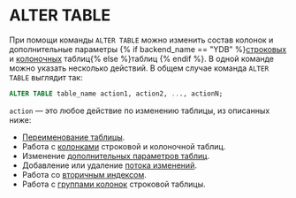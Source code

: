 # ALTER TABLE

При помощи команды ```ALTER TABLE``` можно изменить состав колонок и дополнительные параметры {% if backend_name == "YDB" %}[строковых](../../../../concepts/datamodel/table.md#row-tables) и [колоночных](../../../../concepts/datamodel/table.md#colums-tables) таблиц{% else %}таблиц {% endif %}. В одной команде можно указать несколько действий. В общем случае команда ```ALTER TABLE``` выглядит так:

```sql
ALTER TABLE table_name action1, action2, ..., actionN;
```

```action``` — это любое действие по изменению таблицы, из описанных ниже:
* [Переименование таблицы](rename.md).
* Работа с [колонками](columns.md) строковой и колоночной таблиц.
* Изменение [дополнительных параметров таблиц](set.md).
* Добавление или удаление [потока изменений](cdc.md).
* Работа со [вторичным индексом](secondary_index.md).
* Работа с [группами колонок](family.md) строковой таблицы.